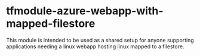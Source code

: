 # tfmodule-azure-webapp-with-mapped-filestore

This module is intended to be used as a shared setup for anyone supporting applications needing a linux webapp hosting linux mapped to a filestore.
